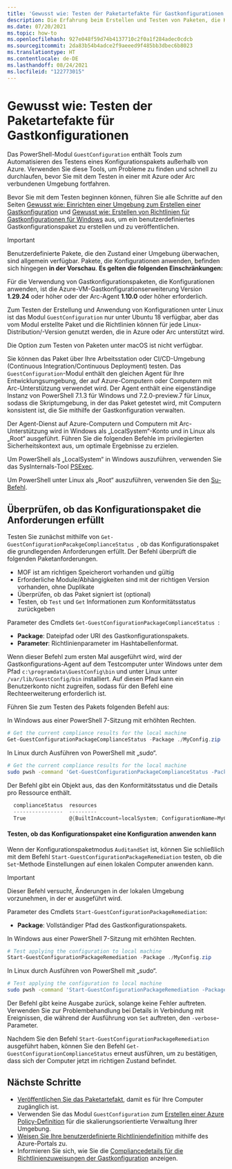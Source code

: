 ```yaml
---
title: 'Gewusst wie: Testen der Paketartefakte für Gastkonfigurationen'
description: Die Erfahrung beim Erstellen und Testen von Paketen, die Konfigurationen auf Computern überwachen oder anwenden.
ms.date: 07/20/2021
ms.topic: how-to
ms.openlocfilehash: 927e048f59d74b4137710c2f0a1f284adec0cdcb
ms.sourcegitcommit: 2da83b54b4adce2f9aeeed9f485bb3dbec6b8023
ms.translationtype: HT
ms.contentlocale: de-DE
ms.lasthandoff: 08/24/2021
ms.locfileid: "122773015"
---
```

# <a name="how-to-test-guest-configuration-package-artifacts"></a>Gewusst wie: Testen der Paketartefakte für Gastkonfigurationen

Das PowerShell-Modul `GuestConfiguration` enthält Tools zum Automatisieren des Testens eines Konfigurationspakets außerhalb von Azure. Verwenden Sie diese Tools, um Probleme zu finden und schnell zu durchlaufen, bevor Sie mit dem Testen in einer mit Azure oder Arc verbundenen Umgebung fortfahren.

Bevor Sie mit dem Testen beginnen können, führen Sie alle Schritte auf den Seiten [Gewusst wie: Einrichten einer Umgebung zum Erstellen einer Gastkonfiguration](./guest-configuration-create-setup.md) und [Gewusst wie: Erstellen von Richtlinien für Gastkonfigurationen für Windows](./guest-configuration-create.md) aus, um ein benutzerdefiniertes Gastkonfigurationspaket zu erstellen und zu veröffentlichen.

> [!IMPORTANT]
> Benutzerdefinierte Pakete, die den Zustand einer Umgebung überwachen, sind allgemein verfügbar. Pakete, die Konfigurationen anwenden, befinden sich hingegen **in der Vorschau**. **Es gelten die folgenden Einschränkungen:**
> 
> Für die Verwendung von Gastkonfigurationspaketen, die Konfigurationen anwenden, ist die Azure-VM-Gastkonfigurationserweiterung Version **1.29.24** oder höher oder der Arc-Agent **1.10.0** oder höher erforderlich.
> 
> Zum Testen der Erstellung und Anwendung von Konfigurationen unter Linux ist das Modul `GuestConfiguration` nur unter Ubuntu 18 verfügbar, aber das vom Modul erstellte Paket und die Richtlinien können für jede Linux-Distribution/-Version genutzt werden, die in Azure oder Arc unterstützt wird.
>
> Die Option zum Testen von Paketen unter macOS ist nicht verfügbar.

Sie können das Paket über Ihre Arbeitsstation oder CI/CD-Umgebung (Continuous Integration/Continuous Deployment) testen.  Das `GuestConfiguration`-Modul enthält den gleichen Agent für Ihre Entwicklungsumgebung, der auf Azure-Computern oder Computern mit Arc-Unterstützung verwendet wird. Der Agent enthält eine eigenständige Instanz von PowerShell 7.1.3 für Windows und 7.2.0-preview.7 für Linux, sodass die Skriptumgebung, in der das Paket getestet wird, mit Computern konsistent ist, die Sie mithilfe der Gastkonfiguration verwalten.

Der Agent-Dienst auf Azure-Computern und Computern mit Arc-Unterstützung wird in Windows als „LocalSystem“-Konto und in Linux als „Root“ ausgeführt. Führen Sie die folgenden Befehle im privilegierten Sicherheitskontext aus, um optimale Ergebnisse zu erzielen.

Um PowerShell als „LocalSystem“ in Windows auszuführen, verwenden Sie das SysInternals-Tool [PSExec](/sysinternals/downloads/psexec).

Um PowerShell unter Linux als „Root“ auszuführen, verwenden Sie den [Su-Befehl](https://manpages.ubuntu.com/manpages/man1/su.1.html).

## <a name="validate-the-configuration-package-meets-requirements"></a>Überprüfen, ob das Konfigurationspaket die Anforderungen erfüllt

Testen Sie zunächst mithilfe von `Get-GuestConfigurationPacakgeComplianceStatus `, ob das Konfigurationspaket die grundlegenden Anforderungen erfüllt. Der Befehl überprüft die folgenden Paketanforderungen.

- MOF ist am richtigen Speicherort vorhanden und gültig
- Erforderliche Module/Abhängigkeiten sind mit der richtigen Version vorhanden, ohne Duplikate
- Überprüfen, ob das Paket signiert ist (optional)
- Testen, ob `Test` und `Get` Informationen zum Konformitätsstatus zurückgeben

Parameter des Cmdlets `Get-GuestConfigurationPackageComplianceStatus `:

- **Package**: Dateipfad oder URI des Gastkonfigurationspakets.
- **Parameter**: Richtlinienparameter im Hashtabellenformat.

Wenn dieser Befehl zum ersten Mal ausgeführt wird, wird der Gastkonfigurations-Agent auf dem Testcomputer unter Windows unter dem Pfad `c:\programdata\GuestConfig\bin` und unter Linux unter `/var/lib/GuestConfig/bin` installiert. Auf diesen Pfad kann ein Benutzerkonto nicht zugreifen, sodass für den Befehl eine Rechteerweiterung erforderlich ist.

Führen Sie zum Testen des Pakets folgenden Befehl aus:

In Windows aus einer PowerShell 7-Sitzung mit erhöhten Rechten.

```powershell
# Get the current compliance results for the local machine
Get-GuestConfigurationPackageComplianceStatus -Package ./MyConfig.zip
```

In Linux durch Ausführen von PowerShell mit „sudo“.

```bash
# Get the current compliance results for the local machine
sudo pwsh -command 'Get-GuestConfigurationPackageComplianceStatus -Package ./MyConfig.zip'
```

Der Befehl gibt ein Objekt aus, das den Konformitätsstatus und die Details pro Ressource enthält.

```powershell
  complianceStatus  resources
  ----------------  ---------
  True              @{BuiltInAccount=localSystem; ConfigurationName=MyConfig; Credential=; Dependencies=System.Obje…
```

#### <a name="test-the-configuration-package-can-apply-a-configuration"></a>Testen, ob das Konfigurationspaket eine Konfiguration anwenden kann

Wenn der Konfigurationspaketmodus `AuditandSet` ist, können Sie schließlich mit dem Befehl `Start-GuestConfigurationPackageRemediation` testen, ob die `Set`-Methode Einstellungen auf einen lokalen Computer anwenden kann.

> [!IMPORTANT]
> Dieser Befehl versucht, Änderungen in der lokalen Umgebung vorzunehmen, in der er ausgeführt wird.

Parameter des Cmdlets `Start-GuestConfigurationPackageRemediation`:

- **Package**: Vollständiger Pfad des Gastkonfigurationspakets.

In Windows aus einer PowerShell 7-Sitzung mit erhöhten Rechten.

```powershell
# Test applying the configuration to local machine
Start-GuestConfigurationPackageRemediation -Package ./MyConfig.zip
```

In Linux durch Ausführen von PowerShell mit „sudo“.

```bash
# Test applying the configuration to local machine
sudo pwsh -command 'Start-GuestConfigurationPackageRemediation -Package ./MyConfig.zip'
```

Der Befehl gibt keine Ausgabe zurück, solange keine Fehler auftreten. Verwenden Sie zur Problembehandlung bei Details in Verbindung mit Ereignissen, die während der Ausführung von `Set` auftreten, den `-verbose`-Parameter.

Nachdem Sie den Befehl `Start-GuestConfigurationPackageRemediation` ausgeführt haben, können Sie den Befehl `Get-GuestConfigurationComplianceStatus` erneut ausführen, um zu bestätigen, dass sich der Computer jetzt im richtigen Zustand befindet.

## <a name="next-steps"></a>Nächste Schritte

- [Veröffentlichen Sie das Paketartefakt](./guest-configuration-create-publish.md), damit es für Ihre Computer zugänglich ist.
- Verwenden Sie das Modul `GuestConfiguration` zum [Erstellen einer Azure Policy-Definition](./guest-configuration-create-definition.md) für die skalierungsorientierte Verwaltung Ihrer Umgebung.
- [Weisen Sie Ihre benutzerdefinierte Richtliniendefinition](../assign-policy-portal.md) mithilfe des Azure-Portals zu.
- Informieren Sie sich, wie Sie die [Compliancedetails für die Richtlinienzuweisungen der Gastkonfiguration](./determine-non-compliance.md#compliance-details-for-guest-configuration) anzeigen.
